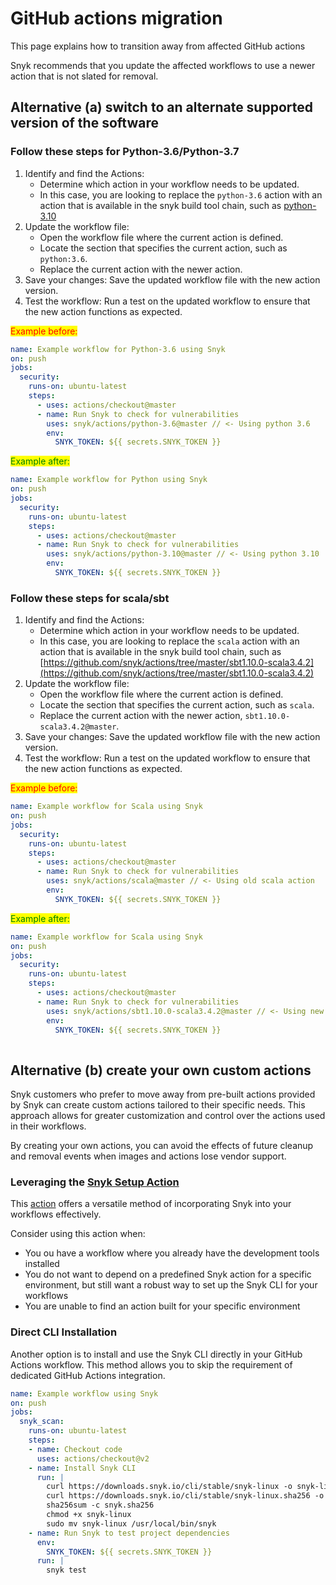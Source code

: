 # GitHub actions migration

This page explains how to transition away from affected GitHub actions

Snyk recommends that you update the affected workflows to use a newer action that is not slated for removal.

## Alternative (a) switch to an alternate supported version of the software

### Follow these steps for Python-3.6/Python-3.7

1. Identify and find the Actions:
   * Determine which action in your workflow needs to be updated.
   * In this case, you are looking to replace the `python-3.6` action with an action that is available in the snyk build tool chain, such as [python-3.10](https://github.com/snyk/actions/tree/master/python-3.10)
2. Update the workflow file:
   * Open the workflow file where the current action is defined.
   * Locate the section that specifies the current action, such as `python:3.6`.
   * Replace the current action with the newer action.
3. Save your changes: Save the updated workflow file with the new action version.
4. Test the workflow: Run a test on the updated workflow to ensure that the new action functions as expected.

<mark style="color:red;">Example before:</mark>

```yaml
name: Example workflow for Python-3.6 using Snyk
on: push
jobs:
  security:
    runs-on: ubuntu-latest
    steps:
      - uses: actions/checkout@master
      - name: Run Snyk to check for vulnerabilities
        uses: snyk/actions/python-3.6@master // <- Using python 3.6
        env:
          SNYK_TOKEN: ${{ secrets.SNYK_TOKEN }}
```

<mark style="color:green;">Example after:</mark>

```yaml
name: Example workflow for Python using Snyk
on: push
jobs:
  security:
    runs-on: ubuntu-latest
    steps:
      - uses: actions/checkout@master
      - name: Run Snyk to check for vulnerabilities
        uses: snyk/actions/python-3.10@master // <- Using python 3.10
        env:
          SNYK_TOKEN: ${{ secrets.SNYK_TOKEN }}
```

### Follow these steps for scala/sbt <a href="#a.2-please-follow-these-steps-for-scala-sbt" id="a.2-please-follow-these-steps-for-scala-sbt"></a>

1. Identify and find the Actions:
   * Determine which action in your workflow needs to be updated.
   * In this case, you are looking to replace the `scala` action with an action that is available in the snyk build tool chain, such as [https://github.com/snyk/actions/tree/master/sbt1.10.0-scala3.4.2](https://github.com/snyk/actions/tree/master/sbt1.10.0-scala3.4.2)
2. Update the workflow file:
   * Open the workflow file where the current action is defined.
   * Locate the section that specifies the current action, such as `scala`.
   * Replace the current action with the newer action, `sbt1.10.0-scala3.4.2@master`.
3. Save your changes: Save the updated workflow file with the new action version.
4. Test the workflow: Run a test on the updated workflow to ensure that the new action functions as expected.

<mark style="color:red;">Example before:</mark>

```yaml
name: Example workflow for Scala using Snyk
on: push
jobs:
  security:
    runs-on: ubuntu-latest
    steps:
      - uses: actions/checkout@master
      - name: Run Snyk to check for vulnerabilities
        uses: snyk/actions/scala@master // <- Using old scala action
        env:
          SNYK_TOKEN: ${{ secrets.SNYK_TOKEN }}
```

<mark style="color:green;">Example after:</mark>

```yaml
name: Example workflow for Scala using Snyk
on: push
jobs:
  security:
    runs-on: ubuntu-latest
    steps:
      - uses: actions/checkout@master
      - name: Run Snyk to check for vulnerabilities
        uses: snyk/actions/sbt1.10.0-scala3.4.2@master // <- Using new scala action
        env:
          SNYK_TOKEN: ${{ secrets.SNYK_TOKEN }}
      
```

## Alternative (b) create your own custom actions <a href="#b.-you-can-roll-your-own-custom-actions" id="b.-you-can-roll-your-own-custom-actions"></a>

Snyk customers who prefer to move away from pre-built actions provided by Snyk can create custom actions tailored to their specific needs. This approach allows for greater customization and control over the actions used in their workflows.

By creating your own actions, you can avoid the effects of future cleanup and removal events when images and actions lose vendor support.

### Leveraging the [Snyk Setup Action](https://github.com/snyk/actions/tree/master/setup) <a href="#b.1-leveraging-the-snyk-setup-action" id="b.1-leveraging-the-snyk-setup-action"></a>

This [action](https://docs.snyk.io/scm-ide-and-ci-cd-workflow-and-integrations/snyk-ci-cd-integrations/github-actions-for-snyk-setup-and-checking-for-vulnerabilities/snyk-setup-action) offers a versatile method of incorporating Snyk into your workflows effectively.

Consider using this action when:

* You ou have a workflow where you already have the development tools installed
* You do not want to depend on a predefined Snyk action for a specific environment, but still want a robust way to set up the Snyk CLI for your workflows
* You are unable to find an action built for your specific environment

### Direct CLI Installation <a href="#b.2-direct-cli-installation" id="b.2-direct-cli-installation"></a>

Another option is to install and use the Snyk CLI directly in your GitHub Actions workflow. This method allows you to skip the requirement of dedicated GitHub Actions integration.

```yaml
name: Example workflow using Snyk
on: push
jobs:
  snyk_scan:
    runs-on: ubuntu-latest
    steps:
    - name: Checkout code
      uses: actions/checkout@v2
    - name: Install Snyk CLI
      run: |
        curl https://downloads.snyk.io/cli/stable/snyk-linux -o snyk-linux
        curl https://downloads.snyk.io/cli/stable/snyk-linux.sha256 -o snyk.sha256
        sha256sum -c snyk.sha256
        chmod +x snyk-linux
        sudo mv snyk-linux /usr/local/bin/snyk
    - name: Run Snyk to test project dependencies
      env:
        SNYK_TOKEN: ${{ secrets.SNYK_TOKEN }}
      run: |
        snyk test
```
